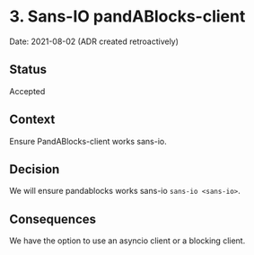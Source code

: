 # 3. Sans-IO pandABlocks-client

Date: 2021-08-02 (ADR created retroactively)

## Status

Accepted

## Context

Ensure PandABlocks-client works sans-io.

## Decision

We will ensure pandablocks works sans-io `sans-io <sans-io>`.

## Consequences

We have the option to use an asyncio client or a blocking client.
